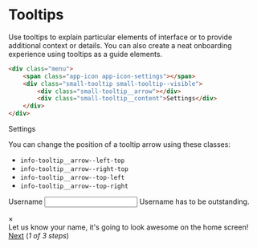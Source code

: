 # Tooltips

Use tooltips to explain particular elements of interface or to provide additional context or details. You can also create a neat onboarding experience using tooltips as a guide elements. 

```html
<div class="menu">
	<span class="app-icon app-icon-settings"></span>
	<div class="small-tooltip small-tooltip--visible">
		<div class="small-tooltip__arrow"></div>
		<div class="small-tooltip__content">Settings</div>
	</div>
</div>
```

<div class="boilerplate-content__example __example--tooltips menu">
	<span class="app-icon app-icon-settings"></span>
	<div class="small-tooltip small-tooltip--visible">
		<div class="small-tooltip__arrow"></div>
		<div class="small-tooltip__content">Settings</div>
	</div>
</div>

You can change the position of a tooltip arrow using these classes:

* `info-tooltip__arrow--left-top`
* `info-tooltip__arrow--right-top`
* `info-tooltip__arrow--top-left`
* `info-tooltip__arrow--top-right`


<div class="boilerplate-content__example my-component">
	<form class="form my-form">
		<p class="form__p">
			<label class="form__label" for="username1">Username</label>
			<input type="text" class="form__input" id="username1">
			<span class="form__explanation">Username has to be outstanding.</span>
		</p>
	</form>
	<div class="info-tooltip my-tooltip">
		<div class="info-tooltip__arrow info-tooltip__arrow--top-left"></div>
		<div class="info-tooltip__cancel">×</div>
		<div class="info-tooltip__content">
			Let us know your name, it's going to look awesome on the home screen!
		</div>
		<div class="info-tooltip__close">
			<a href="#" class="button white"><span>Next</span></a> (<em>1 of 3 steps</em>) 
		</div>
	</div>
</div>